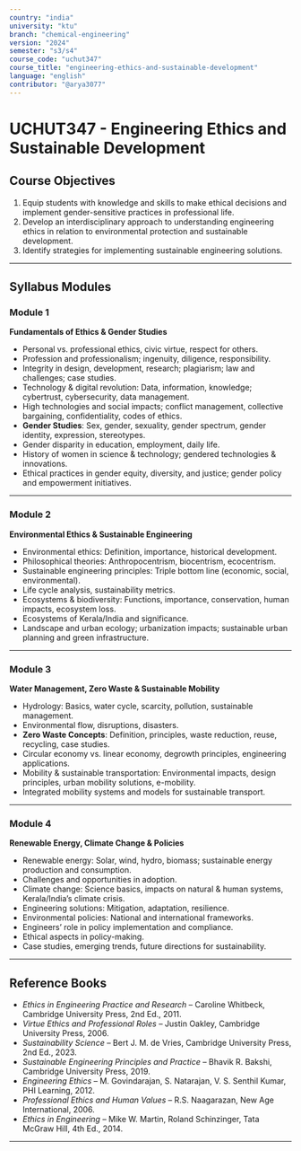 ```yaml
---
country: "india"
university: "ktu"
branch: "chemical-engineering"
version: "2024"
semester: "s3/s4"
course_code: "uchut347"
course_title: "engineering-ethics-and-sustainable-development"
language: "english"
contributor: "@arya3077"
---
```


# UCHUT347 - Engineering Ethics and Sustainable Development

## Course Objectives

1. Equip students with knowledge and skills to make ethical decisions and implement gender-sensitive practices in professional life.  
2. Develop an interdisciplinary approach to understanding engineering ethics in relation to environmental protection and sustainable development.  
3. Identify strategies for implementing sustainable engineering solutions.  

---

## Syllabus Modules

### Module 1
**Fundamentals of Ethics & Gender Studies**  
- Personal vs. professional ethics, civic virtue, respect for others.  
- Profession and professionalism; ingenuity, diligence, responsibility.  
- Integrity in design, development, research; plagiarism; law and challenges; case studies.  
- Technology & digital revolution: Data, information, knowledge; cybertrust, cybersecurity, data management.  
- High technologies and social impacts; conflict management, collective bargaining, confidentiality, codes of ethics.  
- **Gender Studies**: Sex, gender, sexuality, gender spectrum, gender identity, expression, stereotypes.  
- Gender disparity in education, employment, daily life.  
- History of women in science & technology; gendered technologies & innovations.  
- Ethical practices in gender equity, diversity, and justice; gender policy and empowerment initiatives.  

---

### Module 2
**Environmental Ethics & Sustainable Engineering**  
- Environmental ethics: Definition, importance, historical development.  
- Philosophical theories: Anthropocentrism, biocentrism, ecocentrism.  
- Sustainable engineering principles: Triple bottom line (economic, social, environmental).  
- Life cycle analysis, sustainability metrics.  
- Ecosystems & biodiversity: Functions, importance, conservation, human impacts, ecosystem loss.  
- Ecosystems of Kerala/India and significance.  
- Landscape and urban ecology; urbanization impacts; sustainable urban planning and green infrastructure.  

---

### Module 3
**Water Management, Zero Waste & Sustainable Mobility**  
- Hydrology: Basics, water cycle, scarcity, pollution, sustainable management.  
- Environmental flow, disruptions, disasters.  
- **Zero Waste Concepts**: Definition, principles, waste reduction, reuse, recycling, case studies.  
- Circular economy vs. linear economy, degrowth principles, engineering applications.  
- Mobility & sustainable transportation: Environmental impacts, design principles, urban mobility solutions, e-mobility.  
- Integrated mobility systems and models for sustainable transport.  

---

### Module 4
**Renewable Energy, Climate Change & Policies**  
- Renewable energy: Solar, wind, hydro, biomass; sustainable energy production and consumption.  
- Challenges and opportunities in adoption.  
- Climate change: Science basics, impacts on natural & human systems, Kerala/India’s climate crisis.  
- Engineering solutions: Mitigation, adaptation, resilience.  
- Environmental policies: National and international frameworks.  
- Engineers’ role in policy implementation and compliance.  
- Ethical aspects in policy-making.  
- Case studies, emerging trends, future directions for sustainability.  

---

## Reference Books

- *Ethics in Engineering Practice and Research* – Caroline Whitbeck, Cambridge University Press, 2nd Ed., 2011.  
- *Virtue Ethics and Professional Roles* – Justin Oakley, Cambridge University Press, 2006.  
- *Sustainability Science* – Bert J. M. de Vries, Cambridge University Press, 2nd Ed., 2023.  
- *Sustainable Engineering Principles and Practice* – Bhavik R. Bakshi, Cambridge University Press, 2019.  
- *Engineering Ethics* – M. Govindarajan, S. Natarajan, V. S. Senthil Kumar, PHI Learning, 2012.  
- *Professional Ethics and Human Values* – R.S. Naagarazan, New Age International, 2006.  
- *Ethics in Engineering* – Mike W. Martin, Roland Schinzinger, Tata McGraw Hill, 4th Ed., 2014.  

---
